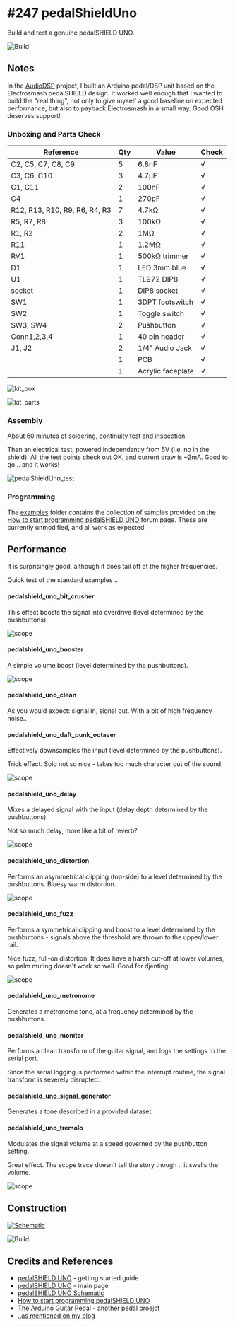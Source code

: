 # #247 pedalShieldUno

Build and test a genuine pedalSHIELD UNO.

![Build](./assets/pedalShieldUno_build.jpg?raw=true)


## Notes

In the [AudioDSP](../AudioDSP) project, I built an Arduino pedal/DSP unit based on the Electrosmash pedalSHIELD design.
It worked well enough that I wanted to build the "real thing", not only to give myself a good baseline
on expected performance, but also to payback Electrosmash in a small way. Good OSH deserves support!


### Unboxing and Parts Check

| Reference                     | Qty | Value             | Check |
|-------------------------------|-----|-------------------|-------|
| C2, C5, C7, C8, C9            | 5   | 6.8nF             | √     |
| C3, C6, C10                   | 3   | 4.7µF             | √     |
| C1, C11                       | 2   | 100nF             | √     |
| C4                            | 1   | 270pF             | √     |
| R12, R13, R10, R9, R6, R4, R3 | 7   | 4.7kΩ             | √     |
| R5, R7, R8                    | 3   | 100kΩ             | √     |
| R1, R2                        | 2   | 1MΩ               | √     |
| R11                           | 1   | 1.2MΩ             | √     |
| RV1                           | 1   | 500kΩ trimmer     | √     |
| D1                            | 1   | LED 3mm blue      | √     |
| U1                            | 1   | TL972 DIP8        | √     |
| socket                        | 1   | DIP8 socket       | √     |
| SW1                           | 1   | 3DPT footswitch   | √     |
| SW2                           | 1   | Toggle switch     | √     |
| SW3, SW4                      | 2   | Pushbutton        | √     |
| Conn1,2,3,4                   | 1   | 40 pin header     | √     |
| J1, J2                        | 2   | 1/4" Audio Jack   | √     |
|                               | 1   | PCB               | √     |
|                               | 1   | Acrylic faceplate | √     |

![kit_box](./assets/kit_box.jpg?raw=true)

![kit_parts](./assets/kit_parts.jpg?raw=true)

### Assembly

About 60 minutes of soldering, continuity test and inspection.

Then an electrical test, powered independantly from 5V (i.e. no in the shield).
All the test points check out OK, and current draw is ~2mA. Good to go .. and it works!

![pedalShieldUno_test](./assets/pedalShieldUno_test.jpg?raw=true)


### Programming

The [examples](./examples) folder contains the collection of samples provided on the
[How to start programming pedalSHIELD UNO](https://www.electrosmash.com/forum/pedalshield-uno/114-how-to-start-programming-pedalshield-uno) forum page. These are currently unmodified, and all work as expected.


## Performance

It is surprisingly good, although it does tail off at the higher frequencies.

Quick test of the standard examples ..


#### pedalshield_uno_bit_crusher

This effect boosts the signal into overdrive (level determined by the pushbuttons).

![scope](./assets/scope_bit_crusher.gif?raw=true)


#### pedalshield_uno_booster

A simple volume boost (level determined by the pushbuttons).

![scope](./assets/scope_booster.gif?raw=true)


#### pedalshield_uno_clean

As you would expect: signal in, signal out. With a bit of high frequency noise..


#### pedalshield_uno_daft_punk_octaver

Effectively downsamples the input (level determined by the pushbuttons).

Trick effect. Solo not so nice - takes too much character out of the sound.

![scope](./assets/scope_daft_punk_octaver.gif?raw=true)


#### pedalshield_uno_delay

Mixes a delayed signal with the input (delay depth determined by the pushbuttons).

Not so much delay, more like a bit of reverb?

![scope](./assets/scope_delay.gif?raw=true)


#### pedalshield_uno_distortion

Performs an asymmetrical clipping (top-side) to a level determined by the pushbuttons.
Bluesy warm distortion..

![scope](./assets/scope_distortion.gif?raw=true)


#### pedalshield_uno_fuzz

Performs a symmetrical clipping and boost to a level determined by the pushbuttons -
signals above the threshold are thrown to the upper/lower rail.

Nice fuzz, full-on distortion. It does have a harsh cut-off at lower volumes,
so palm muting doesn't work so well. Good for djenting!

![scope](./assets/scope_fuzz.gif?raw=true)


#### pedalshield_uno_metronome

Generates a metronome tone, at a frequency determined by the pushbuttons.


#### pedalshield_uno_monitor

Performs a clean transform of the guitar signal, and logs the settings to the serial port.

Since the serial logging is performed within the interrupt routine, the signal transform is severely disrupted.


#### pedalshield_uno_signal_generator

Generates a tone described in a provided dataset.


#### pedalshield_uno_tremolo

Modulates the signal volume at a speed governed by the pushbutton setting.

Great effect. The scope trace doesn't tell the story though .. it swells the volume.

![scope](./assets/scope_tremolo.gif?raw=true)



## Construction

[![Schematic](./assets/pedalShieldUno_schematic.png?raw=true)](https://www.electrosmash.com/images/tech/pedalshield-uno/pedalshield-uno-schematic.png)

![Build](./assets/pedalShieldUno_assembled.jpg?raw=true)

## Credits and References

* [pedalSHIELD UNO](https://www.electrosmash.com/pedalshield-uno-start) - getting started guide
* [pedalSHIELD UNO](https://www.electrosmash.com/pedalshield-uno) - main page
* [pedalSHIELD UNO Schematic](https://www.electrosmash.com/images/tech/pedalshield-uno/pedalshield-uno-schematic.png)
* [How to start programming pedalSHIELD UNO](https://www.electrosmash.com/forum/pedalshield-uno/114-how-to-start-programming-pedalshield-uno)
* [The Arduino Guitar Pedal](https://www.instructables.com/id/Arduino-Guitar-Pedal/) - another pedal proejct
* [..as mentioned on my blog](https://blog.tardate.com/2017/02/leap247-pedalshield-uno.html)
